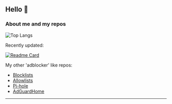 ## Hello 👋

### About me and my repos

<!-- 
![systemjargon's GitHub stats](https://github-readme-stats.vercel.app/api?username=systemjargon&show_icons=true&border_radius=40&theme=cobalt) 

-->

![Top Langs](https://github-readme-stats.vercel.app/api/top-langs/?username=systemjargon&show_icons=true&langs_count=5&border_radius=40&theme=cobalt)
<!-- 

![Jokes Card](https://readme-jokes.vercel.app/api)

----
-->

Recently updated:

[![Readme Card](https://github-readme-stats.vercel.app/api/pin/?username=systemjargon&repo=filters&theme=cobalt)](https://github.com/systemjargon/filters)

My other 'adblocker' like repos:

* [Blocklists](https://github.com/systemjargon/blocklists)
* [Allowlists](https://github.com/systemjargon/allowlists)
* [Pi-hole](https://github.com/systemjargon/pi-hole)
* [AdGuardHome](https://github.com/systemjargon/adguardhome)


----

<!-- 


[![Readme Card](https://github-readme-stats.vercel.app/api/pin/?username=systemjargon&repo=unifi-udm-udr&theme=cobalt)](https://github.com/systemjargon/unifi-udm-udr)


[![Readme Card](https://github-readme-stats.vercel.app/api/pin/?username=systemjargon&repo=unifi-usg&theme=cobalt)](https://github.com/systemjargon/unifi-usg)

-->





